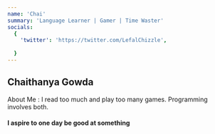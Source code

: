 ```yaml
---
name: 'Chai'
summary: 'Language Learner | Gamer | Time Waster'
socials:
  {
    'twitter': 'https://twitter.com/LefalChizzle',
    
  }
---
```


## Chaithanya Gowda

About Me : I read too much and play too many games. Programming involves both.

#### I aspire to one day be good at something 
